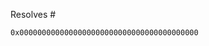<!-- You must link the issue number -->

Resolves #

<!-- You must replace this with your payment wallet address -->

`0x0000000000000000000000000000000000000000`

<!--
    - Both the original issue and your wallet address are required for our accounting in order to collect your bounty.
    - You are welcome to use new wallet addresses for each bounty.
    - You must use a self hosted Ethereum wallet in order to receive the payment token (usually DAI, but occasionally USDC) and governance token bonuses (UBQ)
    - We are not responsible for incorrect wallet addresses or issues with wallet software.
-->
